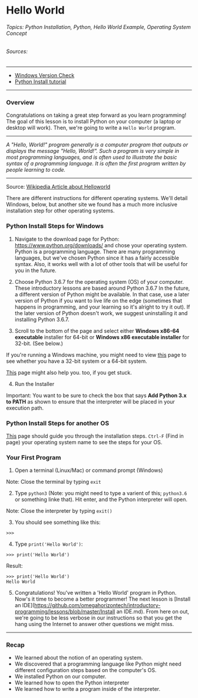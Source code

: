 # Hello World
###### Topics: Python Installation, Python, Hello World Example, Operating System Concept

###### Sources:
---
- [Windows Version Check ](https://support.microsoft.com/en-us/help/13443/windows-which-version-am-i-running)
- [Python Install tutorial](https://realpython.com/installing-python/#step-1-download-the-python-3-installer)

---

### Overview
Congratulations on taking a great step forward as you learn programming! The goal of this lesson is to install Python on your computer (a laptop or desktop will work). Then, we're going to write a `Hello World` program.

---
_A "Hello, World!" program generally is a computer program that outputs or displays the message "Hello, World!". Such a program is very simple in most programming languages, and is often used to illustrate the basic syntax of a programming language. It is often the first program written by people learning to code._

---
Source: [Wikipedia Article about Helloworld](https://en.wikipedia.org/wiki/%22Hello,_World!%22_program)


There are different instructions for different operating systems. We'll detail Windows, below, but another site we found has a much more inclusive installation step for other operating systems.

### Python Install Steps for Windows
1. Navigate to the download page for Python: https://www.python.org/downloads/ and chose your operating system. Python is a programming language. There are many programming languages, but we've chosen Python since it has a fairly accessible syntax. Also, it works well with a lot of other tools that will be useful for you in the future.

2. Choose Python 3.6.7 for the operating system (OS) of your computer. These introductory lessons are based around Python 3.6.7 In the future, a different version of Python might be available. In that case, use a later version of Python if you want to live life on the edge (sometimes that happens in programming, and your learning so it's alright to try it out). If the later version of Python doesn't work, we suggest uninstalling it and installing Python 3.6.7.

3. Scroll to the bottom of the page and select either __Windows x86-64 executable__ installer for 64-bit or __Windows x86 executable installer__ for 32-bit. (See below.)

  If you're running a Windows machine, you might need to view [this](https://support.microsoft.com/en-us/help/13443/windows-which-version-am-i-running) page to see whether you have a 32-bit system or a 64-bit system.

  [This](https://realpython.com/installing-python/#step-1-download-the-python-3-installer) page might also help you. too, if you get stuck.

4. Run the Installer

  Important: You want to be sure to check the box that says __Add Python 3.x to PATH__ as shown to ensure that the interpreter will be placed in your execution path.

### Python Install Steps for another OS

[This](https://realpython.com/installing-python/#step-1-download-the-python-3-installer) page should guide you through the installation steps. `Ctrl-F` (Find in page) your operating system name to see the steps for your OS.

### Your First Program
1. Open a terminal (Linux/Mac) or command prompt (Windows)

  Note: Close the terminal by typing `exit`

2. Type `python3` (Note: you might need to type a varient of this; `python3.6` or something linke that). Hit enter, and the Python interpreter will open.

  Note: Close the interpreter by typing `exit()`

3. You should see something like this:
  ```
  >>>
  ```

4. Type `print('Hello World')`:
  ```
  >>> print('Hello World')
  ```

  Result:
  ```
  >>> print('Hello World')
  Hello World
  ```
5. Congratulations! You've written a 'Hello World' program in Python. Now's it time to become a better programmer! The next lesson is [Install an IDE](https://github.com/omegahorizontech/introductory-programming/lessons/blob/master/Install an IDE.md). From here on out, we're going to be less verbose in our instructions so that you get the hang using the Internet to answer other questions we might miss.

---

### Recap
- We learned about the notion of an operating system.
- We discovered that a programming language like Python might need different configuration steps based on the computer's OS.
- We installed Python on our computer.
- We learned how to open the Python interpreter
- We learned how to write a program inside of the interpreter.
